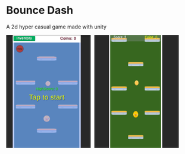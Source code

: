 # Bounce Dash
A 2d hyper casual game made with unity 
<div style="display: flex; gap: 10px;">
  <img src="./ScreenSorts/Screenshot 2025-06-05 050344.png" width="45%">
  <img src="./ScreenSorts/Screenshot 2025-06-05 050353.png" width="45%">
</div>
